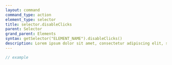 ```yaml
---
layout: command
command_type: action
element_type: selector
title: selector.disableClicks
parent: Selector
grand_parent: Elements
syntax: getSelector("ELEMENT_NAME").disableClicks()
description: Lorem ipsum dolor sit amet, consectetur adipiscing elit, sed do eiusmod tempor incididunt ut labore et dolore magna aliqua. Ut enim ad minim veniam, quis nostrud exercitation ullamco laboris nisi ut aliquip ex ea commodo consequat.
---
```


```javascript
// example
```